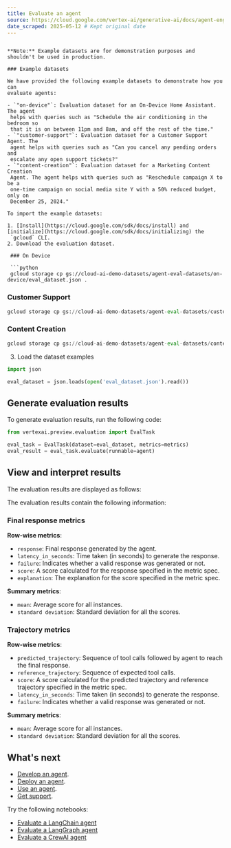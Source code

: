 ```yaml
---
title: Evaluate an agent
source: https://cloud.google.com/vertex-ai/generative-ai/docs/agent-engine/evaluate # Assumed source based on typical pattern
date_scraped: 2025-05-12 # Kept original date
---
```


```

**Note:** Example datasets are for demonstration purposes and shouldn't be used in production.

### Example datasets

We have provided the following example datasets to demonstrate how you can
evaluate agents:

- `"on-device"`: Evaluation dataset for an On-Device Home Assistant. The agent
 helps with queries such as "Schedule the air conditioning in the bedroom so
 that it is on between 11pm and 8am, and off the rest of the time."
- `"customer-support"`: Evaluation dataset for a Customer Support Agent. The
 agent helps with queries such as "Can you cancel any pending orders and
 escalate any open support tickets?"
- `"content-creation"`: Evaluation dataset for a Marketing Content Creation
 Agent. The agent helps with queries such as "Reschedule campaign X to be a
 one-time campaign on social media site Y with a 50% reduced budget, only on
 December 25, 2024."

To import the example datasets:

1. [Install](https://cloud.google.com/sdk/docs/install) and [initialize](https://cloud.google.com/sdk/docs/initializing) the
 `gcloud` CLI.
2. Download the evaluation dataset.

 ### On Device

 ```python
 gcloud storage cp gs://cloud-ai-demo-datasets/agent-eval-datasets/on-device/eval_dataset.json .
 ```

 ### Customer Support

 ```python
 gcloud storage cp gs://cloud-ai-demo-datasets/agent-eval-datasets/customer-support/eval_dataset.json .
 ```

 ### Content Creation

 ```python
 gcloud storage cp gs://cloud-ai-demo-datasets/agent-eval-datasets/content-creation/eval_dataset.json .
 ```
3. Load the dataset examples

 ```python
 import json

 eval_dataset = json.loads(open('eval_dataset.json').read())

 ```

## Generate evaluation results

To generate evaluation results, run the following code:

```python
from vertexai.preview.evaluation import EvalTask

eval_task = EvalTask(dataset=eval_dataset, metrics=metrics)
eval_result = eval_task.evaluate(runnable=agent)

```

## View and interpret results

The evaluation results are displayed as follows:

The evaluation results contain the following information:

### Final response metrics

**Row-wise metrics**:

- `response`: Final response generated by the agent.
- `latency_in_seconds`: Time taken (in seconds) to generate the response.
- `failure`: Indicates whether a valid response was generated or not.
- `score`: A score calculated for the response specified in the metric spec.
- `explanation`: The explanation for the score specified in the metric spec.

**Summary metrics**:

- `mean`: Average score for all instances.
- `standard deviation`: Standard deviation for all the scores.

### Trajectory metrics

**Row-wise metrics**:

- `predicted_trajectory`: Sequence of tool calls followed by agent to reach the final response.
- `reference_trajectory`: Sequence of expected tool calls.
- `score`: A score calculated for the predicted trajectory and reference trajectory specified in the metric spec.
- `latency_in_seconds`: Time taken (in seconds) to generate the response.
- `failure`: Indicates whether a valid response was generated or not.

**Summary metrics**:

- `mean`: Average score for all instances.
- `standard deviation`: Standard deviation for all the scores.

## What's next

- [Develop an agent](https://cloud.google.com/vertex-ai/generative-ai/docs/agent-engine/develop).
- [Deploy an agent](deploy.md).
- [Use an agent](use.md).
- [Get support](https://cloud.google.com/vertex-ai/generative-ai/docs/agent-engine/support).

Try the following notebooks:

- [Evaluate a LangChain agent](https://github.com/GoogleCloudPlatform/generative-ai/blob/main/gemini/agent-engine/evaluating_langchain_agent_engine_prebuilt_template.ipynb)
- [Evaluate a LangGraph agent](https://github.com/GoogleCloudPlatform/generative-ai/blob/main/gemini/agent-engine/evaluating_langgraph_agent_engine_customized_template.ipynb)
- [Evaluate a CrewAI agent](https://github.com/GoogleCloudPlatform/generative-ai/blob/main/gemini/agent-engine/evaluating_crewai_agent_engine_customized_template.ipynb)